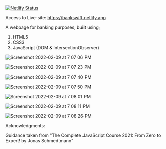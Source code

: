 [![Netlify Status](https://api.netlify.com/api/v1/badges/5fa838d6-faae-42ef-83cb-2f716a7bda86/deploy-status)](https://app.netlify.com/sites/bankswift/deploys)

Access to Live-site: https://bankswift.netlify.app


A webpage for banking purposes, built using;

1. HTML5
2. CSS3
3. JavaScript (DOM & IntersectionObserver)

![Screenshot 2022-02-09 at 7 07 06 PM](https://user-images.githubusercontent.com/93599142/153311965-c1a2492d-8148-4b85-a2ea-7009435a3b63.png)

![Screenshot 2022-02-09 at 7 07 23 PM](https://user-images.githubusercontent.com/93599142/153312018-5671675a-1072-4663-8bc7-04df88359133.png)

![Screenshot 2022-02-09 at 7 07 40 PM](https://user-images.githubusercontent.com/93599142/153312029-2740054c-fb24-4dd6-99d7-764adb478e5f.png)

![Screenshot 2022-02-09 at 7 07 50 PM](https://user-images.githubusercontent.com/93599142/153312039-0b817fc7-79ec-4451-8d1e-d4b7928938e2.png)

![Screenshot 2022-02-09 at 7 08 01 PM](https://user-images.githubusercontent.com/93599142/153312049-5ced0908-c6f9-4011-aa29-6212f6aa31ee.png)

![Screenshot 2022-02-09 at 7 08 11 PM](https://user-images.githubusercontent.com/93599142/153312068-0796c083-0f24-4dd2-992a-8a8f9a72c981.png)

![Screenshot 2022-02-09 at 7 08 26 PM](https://user-images.githubusercontent.com/93599142/153312081-4cf0a2fa-1d75-476e-a221-8c9cd3cab548.png)


Acknowledgments:

Guidance taken from "The Complete JavaScript Course 2021: From Zero to Expert! by Jonas Schmedtmann"
